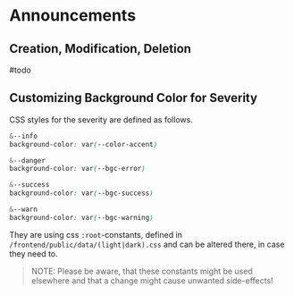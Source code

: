 # Announcements

## Creation, Modification, Deletion

#todo

## Customizing Background Color for Severity

CSS styles for the severity are defined as follows.

```css
&--info
background-color: var(--color-accent)

&--danger
background-color: var(--bgc-error)

&--success
background-color: var(--bgc-success)

&--warn
background-color: var(--bgc-warning)
```

They are using css `:root`-constants, defined in `/frontend/public/data/(light|dark).css` and can be altered there, in case they need to.

> NOTE: Please be aware, that these constants might be used elsewhere and that a change might cause unwanted side-effects!